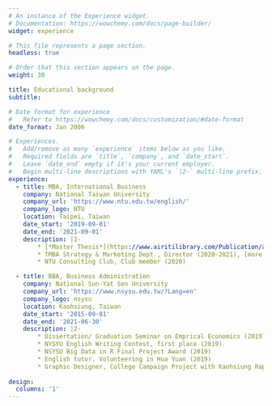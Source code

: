 ```yaml
---
# An instance of the Experience widget.
# Documentation: https://wowchemy.com/docs/page-builder/
widget: experience

# This file represents a page section.
headless: true

# Order that this section appears on the page.
weight: 30

title: Educational background
subtitle:

# Date format for experience
#   Refer to https://wowchemy.com/docs/customization/#date-format
date_format: Jan 2006

# Experiences.
#   Add/remove as many `experience` items below as you like.
#   Required fields are `title`, `company`, and `date_start`.
#   Leave `date_end` empty if it's your current employer.
#   Begin multi-line descriptions with YAML's `|2-` multi-line prefix.
experience:
  - title: MBA, International Business
    company: National Taiwan University
    company_url: 'https://www.ntu.edu.tw/english/'
    company_logo: NTU
    location: Taipei, Taiwan
    date_start: '2019-09-01'
    date_end: '2021-09-01'
    description: |2-
        * [*Master Thesis*](https://www.airitilibrary.com/Publication/alDetailedMesh1?DocID=U0001-3108202116175100) on Bayesian Statistics and Quantitative brand/customer research: Evaluating the marketing strategy effectiveness of Co-branding (2021)
        * TMBA Strategy & Marketing Dept., Director (2020-2021), [more on project demo](https://chesterchoudev/project/tmba-1/)
        * NTU Consulting Club, Club member (2020)

  - title: BBA, Business Administration
    company: National Sun-Yat Sen University
    company_url: 'https://www.nsysu.edu.tw/?Lang=en'
    company_logo: nsysu
    location: Kaohsiung, Taiwan
    date_start: '2015-09-01'
    date_end: '2021-06-30'
    description: |2-
        * Dissertation/ Graduation Seminar on Emprical Economics (2019), see on 
        * NYSYU English Writing Contest, first place (2019)
        * NSYSU Big Data in R Final Project Award (2019)
        * English tutor, Volunteering in Hua Yuan (2019)
        * Graphic Designer, College Campaign Project with Kaohsiung Rapid Transit Corporation (2016)
    
design:
  columns: '1'
---
```

